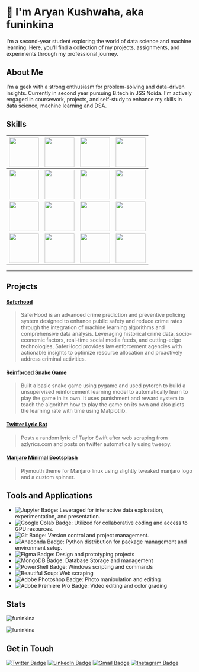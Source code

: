 # 👋 I'm Aryan Kushwaha, aka funinkina
I'm a second-year student exploring the world of data science and machine learning. Here, you'll find a collection of my projects, assignments, and experiments through my professional journey.

## About Me
I'm a geek with a strong enthusiasm for problem-solving and data-driven insights. Currently in second year pursuing B.tech in JSS Noida. I'm actively engaged in coursework, projects, and self-study to enhance my skills in data science, machine learning and DSA.

## Skills
| <img src='https://upload.wikimedia.org/wikipedia/commons/thumb/1/1f/Python_logo_01.svg/1200px-Python_logo_01.svg.png?20210503135843' width=80>  | <img src='https://upload.wikimedia.org/wikipedia/commons/thumb/2/20/Tensorflow-svgrepo-com.svg/640px-Tensorflow-svgrepo-com.svg.png' width=80>  | <img src='https://upload.wikimedia.org/wikipedia/commons/thumb/1/10/PyTorch_logo_icon.svg/640px-PyTorch_logo_icon.svg.png' width=80>  | <img src=https://upload.wikimedia.org/wikipedia/commons/thumb/0/05/Scikit_learn_logo_small.svg/640px-Scikit_learn_logo_small.svg.png width=80> |
| ------------ | ------------ | ------------ | ------------ |
|  <img src=https://styles.redditmedia.com/t5_7tpn6r/styles/communityIcon_vw08a423ptxa1.png width=80>|<img src='https://upload.wikimedia.org/wikipedia/commons/thumb/1/19/C_Logo.png/640px-C_Logo.png' width=80> | <img src=https://upload.wikimedia.org/wikipedia/commons/thumb/3/3c/TuxFlat.svg/640px-TuxFlat.svg.png width=80>  |<img src=https://upload.wikimedia.org/wikipedia/commons/thumb/b/bb/Java-logo.png/640px-Java-logo.png width=80>|
|<img src=https://upload.wikimedia.org/wikipedia/commons/thumb/0/05/Go_Logo_Blue.svg/640px-Go_Logo_Blue.svg.png width=80>|<img src=https://upload.wikimedia.org/wikipedia/commons/thumb/d/da/GNOME_Terminal_icon_2019.svg/640px-GNOME_Terminal_icon_2019.svg.png width=80>  |  <img src=https://upload.wikimedia.org/wikipedia/commons/thumb/3/32/OpenCV_Logo_with_text_svg_version.svg/640px-OpenCV_Logo_with_text_svg_version.svg.png width=80> | <img src=https://logos-world.net/wp-content/uploads/2021/02/Google-Cloud-Emblem.png width=80> 
| <img src=https://upload.wikimedia.org/wikipedia/commons/thumb/d/dc/Mongodb-icon.svg/640px-Mongodb-icon.svg.png width=80> | <img src=http://pngimg.com/uploads/mysql/mysql_PNG22.png width=80> | <img src=https://upload.wikimedia.org/wikipedia/commons/thumb/3/3b/Javascript_Logo.png/640px-Javascript_Logo.png width=80> | <img src=https://upload.wikimedia.org/wikipedia/commons/thumb/3/33/Figma-logo.svg/640px-Figma-logo.svg.png width=80>

------------


## Projects
#### [Saferhood](https://github.com/funinkina/SaferHood "Saferhood")
> SaferHood is an advanced crime prediction and preventive policing system designed to enhance public safety and reduce crime rates through the integration of machine learning algorithms and comprehensive data analysis. Leveraging historical crime data, socio-economic factors, real-time social media feeds, and cutting-edge technologies, SaferHood provides law enforcement agencies with actionable insights to optimize resource allocation and proactively address criminal activities.

#### [Reinforced Snake Game](https://github.com/funinkina/Reinforced-Snake_Game "Reinforced Snake Game")
> Built a basic snake game using pygame and used pytorch to build a unsupervised reinforcement learning model to automatically learn to play the game in its own. It uses punishment and reward system to teach the algorithm how to play the game on its own and also plots the learning rate with time using Matplotlib.

#### [Twitter Lyric Bot](https://github.com/funinkina/Taylor-Swift-Twitter-Lyric-Bot "Twitter Lyric Bot")
>Posts a random lyric of Taylor Swift after web scraping from azlyrics.com and posts on twitter automatically using tweepy.

#### [Manjaro Minimal Bootsplash](https://github.com/funinkina/manjaro-minimal-bootsplash "Manjaro Minimal Bootsplash")
> Plymouth theme for Manjaro linux using slightly tweaked manjaro logo and a custom spinner.

## Tools and Applications
- ![Jupyter Badge](https://img.shields.io/badge/Jupyter-F37626?logo=jupyter&logoColor=fff&style=plastic): Leveraged for interactive data exploration, experimentation, and presentation.
- ![Google Colab Badge](https://img.shields.io/badge/Google%20Colab-F9AB00?logo=googlecolab&logoColor=fff&style=plastic): Utilized for collaborative coding and access to GPU resources.
- ![Git Badge](https://img.shields.io/badge/Git-F05032?logo=git&logoColor=fff&style=plastic): Version control and project management.
- ![Anaconda Badge](https://img.shields.io/badge/Anaconda-44A833?logo=anaconda&logoColor=fff&style=plastic): Python distribution for package management and environment setup.
- ![Figma Badge](https://img.shields.io/badge/Figma-F24E1E?logo=figma&logoColor=fff&style=plastic): Design and prototyping projects
- ![MongoDB Badge](https://img.shields.io/badge/MongoDB-47A248?logo=mongodb&logoColor=fff&style=plastic): Database Storage and management
- ![PowerShell Badge](https://img.shields.io/badge/PowerShell-5391FE?logo=powershell&logoColor=fff&style=plastic): Windows scripting and commands
- ![Beautiful Soup](https://img.shields.io/badge/-Beautiful%20Soup-59666C?style=plastic): Web scraping
- ![Adobe Photoshop Badge](https://img.shields.io/badge/Adobe%20Photoshop-31A8FF?logo=adobephotoshop&logoColor=fff&style=plastic): Photo manipulation and editing
- ![Adobe Premiere Pro Badge](https://img.shields.io/badge/Adobe%20Premiere%20Pro-99F?logo=adobepremierepro&logoColor=fff&style=plastic): Video editing and color grading

## Stats
<p><img align="center" src="https://github-readme-stats.vercel.app/api/top-langs?username=funinkina&show_icons=true&locale=en&layout=compact" alt="funinkina" /></p>
  <p><img align="center" src="https://github-readme-streak-stats.herokuapp.com/?user=funinkina&" alt="funinkina" /></p>

## Get in Touch
[![Twitter Badge](https://img.shields.io/badge/Twitter-1D9BF0?logo=twitter&logoColor=fff&style=for-the-badge)](http://www.twitter.com/funinkina "![Twitter Badge](https://img.shields.io/badge/Twitter-1D9BF0?logo=twitter&logoColor=fff&style=for-the-badge)") [ ![LinkedIn Badge](https://img.shields.io/badge/LinkedIn-0A66C2?logo=linkedin&logoColor=fff&style=for-the-badge)](http://www.linkedin.com/in/funinkina " ![LinkedIn Badge](https://img.shields.io/badge/LinkedIn-0A66C2?logo=linkedin&logoColor=fff&style=for-the-badge)") [![Gmail Badge](https://img.shields.io/badge/Gmail-EA4335?logo=gmail&logoColor=fff&style=for-the-badge)](mailto:aryankushwaha3101@gmail.com "![Gmail Badge](https://img.shields.io/badge/Gmail-EA4335?logo=gmail&logoColor=fff&style=for-the-badge)") [![Instagram Badge](https://img.shields.io/badge/Instagram-E4405F?logo=instagram&logoColor=fff&style=for-the-badge)](https://www.instagram.com/funinkina)
